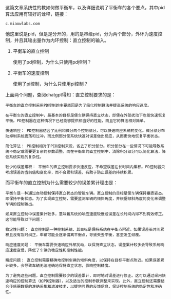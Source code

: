 

这篇文章系统性的教如何做平衡车，以及详细说明了平衡车的各个要点，其中pid算法应用有较好的诠释，链接：

```
c.miaowlabs.com
```

他这里说是pid，但是是分开的，用的是串级pid，分为两个部分，外环为速度控制，并且其输出量作为内环控制：直立控制的输入。

1. 平衡车的直立控制

   使用了pd控制，为什么只使用pd控制？

2. 平衡车的速度控制

   使用了pi控制，为什么只使用pi控制？

上面两个问题，查阅chatgpt得知：直立控制要求的是：

```
平衡车的直立控制采用PD控制的主要原因是为了简化控制算法并提高系统的响应速度。

在平衡车的直立控制中，最基本的目标是使车辆保持直立状态，即使在外部扰动下也能快速恢复平衡。PD控制器在这种情况下已经能够提供相当好的性能，而且它的算法相对简单。

快速响应： PD控制器结合了比例和微分两个控制部分，可以快速响应系统的变化。微分部分帮助抑制系统震荡和过冲，而比例部分使系统快速对误差做出反应，从而更快地恢复平衡状态。

简化算法： PD控制相对于PID控制来说，省去了积分部分。积分部分在一些情况下可能导致系统不稳定或需要更复杂的参数调整。而在平衡车的直立控制中，消除积分部分可以简化算法，降低系统实现的复杂性。

较少的误差累积： 平衡车的直立控制要求快速反应，不希望误差在长时间内累积。PD控制器只考虑误差的当前值和变化率，而不会累积误差，有助于防止误差的持续积累。
```

而平衡车的直立控制为什么需要较少的误差累计理由是：

```
平衡车是一种通过自动控制保持直立状态的智能车辆。直立控制的目标是使车辆保持垂直姿态，即保持平衡状态。为了实现直立控制，需要监测车辆的倾斜角度，并根据倾斜角度的变化来调整车辆的控制输出。

如果直立控制中误差累计较多，意味着系统的响应速度较慢或误差在长时间内得不到有效修正。这可能导致以下问题：

稳定性问题： 直立控制是一种控制系统，其目标是保持系统在平衡点附近。如果误差长时间累积且没有及时纠正，车辆可能会逐渐偏离平衡点，导致失去平衡，甚至发生倾覆。

响应速度问题： 平衡车需要快速响应外部扰动，以保持直立状态。误差累计较多会导致系统响应速度变慢，降低了车辆的稳定性和控制性能。

精度问题： 直立控制需要精确地控制车辆的倾斜角度，以保持在目标平衡点附近。如果误差累计较多，会导致车辆无法准确地保持直立状态，影响控制精度。

为了避免这些问题，直立控制需要较少的误差累计，即时地对误差进行修正。这可以通过采用快速响应的控制算法（如PD控制器），以及适当的控制参数调整来实现。此外，直立控制还需要结合传感器数据的准确采集和滤波技术，以提供可靠的反馈信息，保证控制系统的稳定性和准确性。
```

